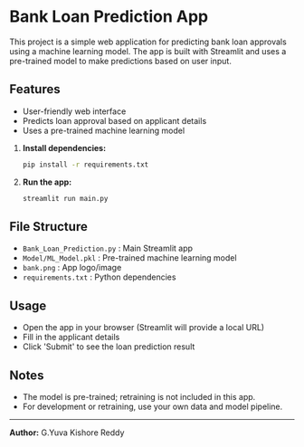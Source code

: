 # Bank Loan Prediction App

This project is a simple web application for predicting bank loan approvals using a machine learning model. The app is built with Streamlit and uses a pre-trained model to make predictions based on user input.

## Features
- User-friendly web interface
- Predicts loan approval based on applicant details
- Uses a pre-trained machine learning model


1. **Install dependencies:**
   ```bash
   pip install -r requirements.txt
   ```

2. **Run the app:**
   ```bash
   streamlit run main.py
   ```

## File Structure
- `Bank_Loan_Prediction.py` : Main Streamlit app
- `Model/ML_Model.pkl` : Pre-trained machine learning model
- `bank.png` : App logo/image
- `requirements.txt` : Python dependencies

## Usage
- Open the app in your browser (Streamlit will provide a local URL)
- Fill in the applicant details
- Click 'Submit' to see the loan prediction result

## Notes
- The model is pre-trained; retraining is not included in this app.
- For development or retraining, use your own data and model pipeline.

---

**Author:** G.Yuva Kishore Reddy